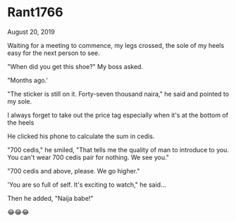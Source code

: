 # Rant1766


August 20, 2019

Waiting for a meeting to commence, my legs crossed, the sole of my heels easy for the next person to see.

"When did you get this shoe?" My boss asked.

"Months ago.'

"The sticker is still on it. Forty-seven thousand naira," he said and pointed to my sole.

I always forget to take out the price tag especially when it's at the bottom of the heels 

He clicked his phone to calculate the sum in cedis.

"700 cedis," he smiled, "That tells me the quality of man to introduce to you. You can't wear 700 cedis pair for nothing. We see you."

"700 cedis and above, please. We go higher."

'You are so full of self. It's exciting to watch," he said...

Then he added, "Naija babe!"

😂😂😂